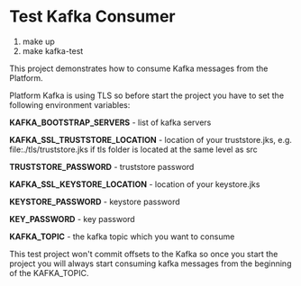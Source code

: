 # Test Kafka Consumer

1. make up
2. make kafka-test

This project demonstrates how to consume Kafka messages from the Platform. 

Platform Kafka is using TLS so before start the project you have to set the following environment variables:

**KAFKA_BOOTSTRAP_SERVERS** - list of kafka servers

**KAFKA_SSL_TRUSTSTORE_LOCATION** - location of your truststore.jks, e.g. file:./tls/truststore.jks if tls folder is located at the same level as src

**TRUSTSTORE_PASSWORD** - truststore password

**KAFKA_SSL_KEYSTORE_LOCATION** - location of your keystore.jks

**KEYSTORE_PASSWORD** - keystore password

**KEY_PASSWORD** - key password

**KAFKA_TOPIC** - the kafka topic which you want to consume

This test project won't commit offsets to the Kafka so once you start the project you will always start consuming kafka messages from the beginning of the KAFKA_TOPIC.